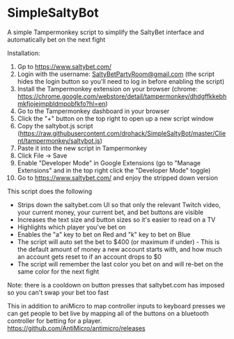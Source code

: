 SimpleSaltyBot
==============

A simple Tampermonkey script to simplify the SaltyBet interface and automatically bet on the next fight

Installation:
1. Gp to https://www.saltybet.com/
2. Login with the username: SaltyBetPartyRoom@gmail.com (the script hides the login button so you'll need to log in before enabling the script)
3. Install the Tampermonkey extension on your browser (chrome: https://chrome.google.com/webstore/detail/tampermonkey/dhdgffkkebhmkfjojejmpbldmpobfkfo?hl=en)
4. Go to the Tampermonkey dashboard in your browser
5. Click the "+" button on the top right to open up a new script window
6. Copy the saltybot.js script (https://raw.githubusercontent.com/drohack/SimpleSaltyBot/master/Client/tampermonkey/saltybot.js)
7. Paste it into the new script in Tampermonkey
8. Click File -> Save
9. Enable "Developer Mode" in Google Extensions (go to "Manage Extensions" and in the top right click the "Developer Mode" toggle)
10. Go to https://www.saltybet.com/ and enjoy the stripped down version

This script does the following
- Strips down the saltybet.com UI so that only the relevant Twitch video, your current money, your current bet, and bet buttons are visible
- Increases the text size and button sizes so it's easier to read on a TV
- Highlights which player you've bet on
- Enables the "a" key to bet on Red and "k" key to bet on Blue
- The script will auto set the bet to $400 (or maximum if under) - This is the default amount of money a new account starts with, and how much an account gets reset to if an account drops to $0
- The script will remember the last color you bet on and will re-bet on the same color for the next fight

Note: there is a cooldown on button presses that saltybet.com has imposed so you can't swap your bet too fast

This in addition to aniMicro to map controller inputs to keyboard presses we can get people to bet live by mapping all of the buttons on a bluetooth controller for betting for a player.
https://github.com/AntiMicro/antimicro/releases
